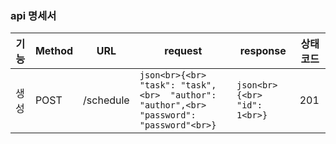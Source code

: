 ### api 명세서
| 기능 | Method | URL       | request                                                                               | response                    | 상태코드 |
|----|--------|-----------|---------------------------------------------------------------------------------------|-----------------------------|------|
| 생성 | POST   | /schedule |```json<br>{<br> "task": "task",<br>  "author": "author",<br>  "password": "password"<br>}``` | ```json<br>{<br>  "id": 1<br>}``` | 201  |